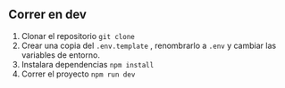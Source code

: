 
## Correr en dev

1. Clonar el repositorio ```git clone ```
2. Crear una copia del ```.env.template``` , renombrarlo a ```.env``` y cambiar las variables de entorno.
3. Instalara dependencias ```npm install```
4. Correr el proyecto ```npm run dev```